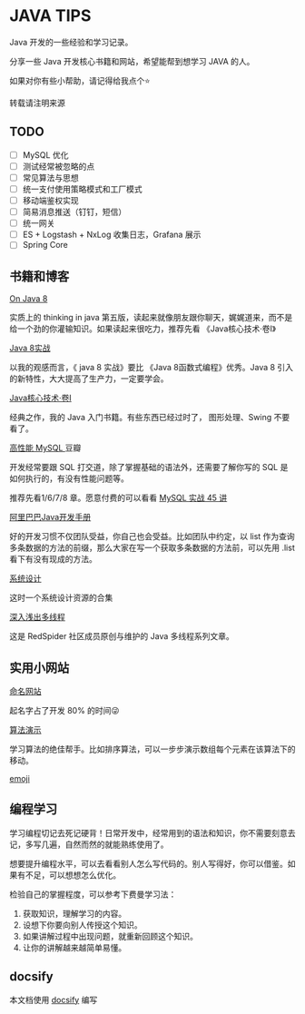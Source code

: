 # JAVA TIPS

Java 开发的一些经验和学习记录。

分享一些 Java 开发核心书籍和网站，希望能帮到想学习 JAVA 的人。

如果对你有些小帮助，请记得给我点个:star:

转载请注明来源

## TODO

- [ ] MySQL 优化
- [ ] 测试经常被忽略的点
- [ ] 常见算法与思想
- [ ] 统一支付使用策略模式和工厂模式
- [ ] 移动端鉴权实现
- [ ] 简易消息推送（钉钉，短信）
- [ ] 统一网关
- [ ] ES + Logstash + NxLog  收集日志，Grafana 展示
- [ ] Spring  Core

## 书籍和博客

[On Java 8](https://zyb0408.github.io/gitbooks/onjava8/)

实质上的 thinking in java 第五版，读起来就像朋友跟你聊天，娓娓道来，而不是给一个劲的你灌输知识。如果读起来很吃力，推荐先看 《Java核心技术·卷I》

[Java 8实战](https://github.com/guanpengchn/awesome-books/blob/master/Java/Java%208%E5%AE%9E%E6%88%98.pdf)

以我的观感而言，《 java 8 实战》要比 《Java 8函数式编程》优秀。Java 8 引入的新特性，大大提高了生产力，一定要学会。

[Java核心技术·卷I](https://item.jd.com/12759308.html)

经典之作，我的 Java 入门书籍。有些东西已经过时了， 图形处理、Swing 不要看了。

[高性能 MySQL ](https://book.douban.com/subject/36096578/) 豆瓣

开发经常要跟 SQL 打交道，除了掌握基础的语法外，还需要了解你写的 SQL 是如何执行的，有没有性能问题等。

推荐先看1/6/7/8 章。愿意付费的可以看看 [MySQL 实战 45 讲](https://time.geekbang.org/column/article/68319)

[阿里巴巴Java开发手册](https://ucc.alicdn.com/download/%E9%98%BF%E9%87%8C%E5%B7%B4%E5%B7%B4Java%E5%BC%80%E5%8F%91%E6%89%8B%E5%86%8C1.4.0.pdf?spm=a2c6h.14059151.J_1371197.5.5a1957384ZoAgf&file=%E9%98%BF%E9%87%8C%E5%B7%B4%E5%B7%B4Java%E5%BC%80%E5%8F%91%E6%89%8B%E5%86%8C1.4.0.pdf)

好的开发习惯不仅团队受益，你自己也会受益。比如团队中约定，以 list 作为查询多条数据的方法的前缀，那么大家在写一个获取多条数据的方法前，可以先用 .list 看下有没有现成的方法。

[系统设计](https://github.com/donnemartin/system-design-primer/blob/master/README-zh-Hans.md)

这时一个系统设计资源的合集

[深入浅出多线程](https://github.com/RedSpider1/concurrent)

这是 RedSpider 社区成员原创与维护的 Java 多线程系列文章。



## 实用小网站

[命名网站](https://unbug.github.io/codelf/)

起名字占了开发 80% 的时间😜

[算法演示](https://visualgo.net)

学习算法的绝佳帮手。比如排序算法，可以一步步演示数组每个元素在该算法下的移动。

[emoji](https://gist.github.com/rxaviers/7360908)



## 编程学习

学习编程切记去死记硬背！日常开发中，经常用到的语法和知识，你不需要刻意去记，多写几遍，自然而然的就能熟练使用了。

想要提升编程水平，可以去看看别人怎么写代码的。别人写得好，你可以借鉴。如果有不足，可以想想怎么优化。

检验自己的掌握程度，可以参考下费曼学习法：

1. 获取知识，理解学习的内容。
2. 设想下你要向别人传授这个知识。
3. 如果讲解过程中出现问题，就重新回顾这个知识。
4. 让你的讲解越来越简单易懂。



## docsify

本文档使用 [docsify](https://docsify.js.org/#/zh-cn/) 编写
